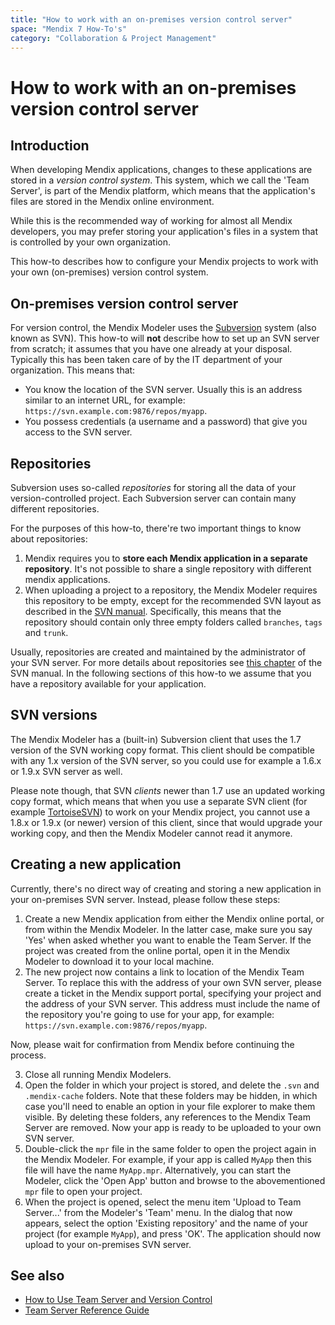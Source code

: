 ```yaml
---
title: "How to work with an on-premises version control server"
space: "Mendix 7 How-To's"
category: "Collaboration & Project Management"
---
```

# How to work with an on-premises version control server

## Introduction

When developing Mendix applications, changes to these applications are stored in a *version control system*. This system, which we call the 'Team Server', is part of the Mendix platform, which means that the application's files are stored in the Mendix online environment.

While this is the recommended way of working for almost all Mendix developers, you may prefer storing your application's files in a system that is controlled by your own organization.

This how-to describes how to configure your Mendix projects to work with your own (on-premises) version control system.

## On-premises version control server
For version control, the Mendix Modeler uses the [Subversion](https://subversion.apache.org) system (also known as SVN). This how-to will **not** describe how to set up an SVN server from scratch; it assumes that you have one already at your disposal. Typically this has been taken care of by the IT department of your organization. This means that:

* You know the location of the SVN server. Usually this is an address similar to an internet URL, for example: `https://svn.example.com:9876/repos/myapp`.
* You possess credentials (a username and a password) that give you access to the SVN server.

## Repositories
Subversion uses so-called *repositories* for storing all the data of your version-controlled project. Each Subversion server can contain many different repositories.

For the purposes of this how-to, there're two important things to know about repositories:

1. Mendix requires you to **store each Mendix application in a separate repository**. It's not possible to share a single repository with different mendix applications.
2. When uploading a project to a repository, the Mendix Modeler requires this repository to be empty, except for the recommended SVN layout as described in the [SVN manual](http://svnbook.red-bean.com/en/1.7/svn.tour.importing.html#svn.tour.importing.layout). Specifically, this means that the repository should contain only three empty folders called `branches`, `tags` and `trunk`.

Usually, repositories are created and maintained by the administrator of your SVN server. For more details about repositories see [this chapter](http://svnbook.red-bean.com/en/1.7/svn-book.html#svn.reposadmin) of the SVN manual. In the following sections of this how-to we assume that you have a repository available for your application.

## SVN versions
The Mendix Modeler has a (built-in) Subversion client that uses the 1.7 version of the SVN working copy format. This client should be compatible with any 1.x version of the SVN server, so you could use for example a 1.6.x or 1.9.x SVN server as well.

Please note though, that SVN *clients* newer than 1.7 use an updated working copy format, which means that when you use a separate SVN client (for example [TortoiseSVN](https://tortoisesvn.net/)) to work on your Mendix project, you cannot use a 1.8.x or 1.9.x (or newer) version of this client, since that would upgrade your working copy, and then the Mendix Modeler cannot read it anymore.

## Creating a new application
Currently, there's no direct way of creating and storing a new application in your on-premises SVN server. Instead, please follow these steps:

1. Create a new Mendix application from either the Mendix online portal, or from within the Mendix Modeler. In the latter case, make sure you say 'Yes' when asked whether you want to enable the Team Server. If the project was created from the online portal, open it in the Mendix Modeler to download it to your local machine.
2. The new project now contains a link to location of the Mendix Team Server. To replace this with the address of your own SVN server, please create a ticket in the Mendix support portal, specifying your project and the address of your SVN server. This address must include the name of the repository you're going to use for your app, for example: `https://svn.example.com:9876/repos/myapp`.

Now, please wait for confirmation from Mendix before continuing the process.

3. Close all running Mendix Modelers.
4. Open the folder in which your project is stored, and delete the `.svn` and `.mendix-cache` folders. Note that these folders may be hidden, in which case you'll need to enable an option in your file explorer to make them visible. By deleting these folders, any references to the Mendix Team Server are removed. Now your app is ready to be uploaded to your own SVN server.
5. Double-click the `mpr` file in the same folder to open the project again in the Mendix Modeler. For example, if your app is called `MyApp` then this file will have the name `MyApp.mpr`. Alternatively, you can start the Modeler, click the 'Open App' button and browse to the abovementioned `mpr` file to open your project.
6. When the project is opened, select the menu item 'Upload to Team Server...' from the Modeler's 'Team' menu. In the dialog that now appears, select the option 'Existing repository' and the name of your project (for example `MyApp`), and press 'OK'. The application should now upload to your on-premises SVN server.

## See also
* [How to Use Team Server and Version Control](using-team-server-_-version-control)
* [Team Server Reference Guide](/refguide/team-server)
